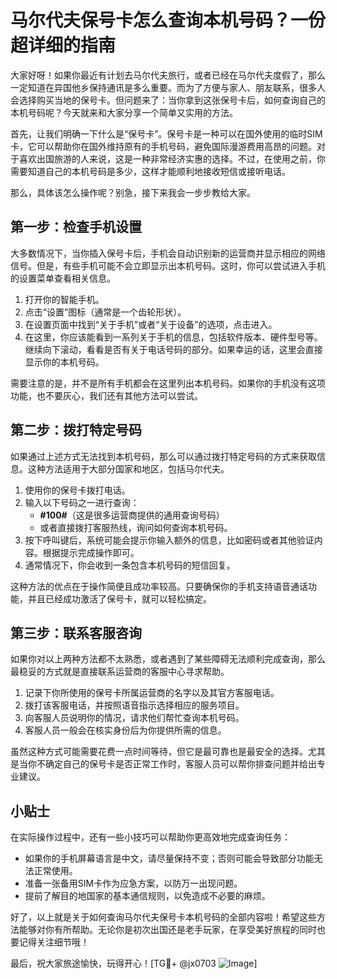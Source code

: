 # 马尔代夫保号卡怎么查询本机号码？一份超详细的指南

大家好呀！如果你最近有计划去马尔代夫旅行，或者已经在马尔代夫度假了，那么一定知道在异国他乡保持通讯是多么重要。而为了方便与家人、朋友联系，很多人会选择购买当地的保号卡。但问题来了：当你拿到这张保号卡后，如何查询自己的本机号码呢？今天就来和大家分享一个简单又实用的方法。

首先，让我们明确一下什么是“保号卡”。保号卡是一种可以在国外使用的临时SIM卡，它可以帮助你在国外维持原有的手机号码，避免国际漫游费用高昂的问题。对于喜欢出国旅游的人来说，这是一种非常经济实惠的选择。不过，在使用之前，你需要知道自己的本机号码是多少，这样才能顺利地接收短信或接听电话。

那么，具体该怎么操作呢？别急，接下来我会一步步教给大家。

## 第一步：检查手机设置

大多数情况下，当你插入保号卡后，手机会自动识别新的运营商并显示相应的网络信号。但是，有些手机可能不会立即显示出本机号码。这时，你可以尝试进入手机的设置菜单查看相关信息。

1. 打开你的智能手机。
2. 点击“设置”图标（通常是一个齿轮形状）。
3. 在设置页面中找到“关于手机”或者“关于设备”的选项，点击进入。
4. 在这里，你应该能看到一系列关于手机的信息，包括软件版本、硬件型号等。继续向下滚动，看看是否有关于电话号码的部分。如果幸运的话，这里会直接显示你的本机号码。

需要注意的是，并不是所有手机都会在这里列出本机号码。如果你的手机没有这项功能，也不要灰心，我们还有其他方法可以尝试。

## 第二步：拨打特定号码

如果通过上述方式无法找到本机号码，那么可以通过拨打特定号码的方式来获取信息。这种方法适用于大部分国家和地区，包括马尔代夫。

1. 使用你的保号卡拨打电话。
2. 输入以下号码之一进行查询：
   - **#100#**（这是很多运营商提供的通用查询号码）
   - 或者直接拨打客服热线，询问如何查询本机号码。
3. 按下呼叫键后，系统可能会提示你输入额外的信息，比如密码或者其他验证内容。根据提示完成操作即可。
4. 通常情况下，你会收到一条包含本机号码的短信回复。

这种方法的优点在于操作简便且成功率较高。只要确保你的手机支持语音通话功能，并且已经成功激活了保号卡，就可以轻松搞定。

## 第三步：联系客服咨询

如果你对以上两种方法都不太熟悉，或者遇到了某些障碍无法顺利完成查询，那么最稳妥的方式就是直接联系运营商的客服中心寻求帮助。

1. 记录下你所使用的保号卡所属运营商的名字以及其官方客服电话。
2. 拨打该客服电话，并按照语音指示选择相应的服务项目。
3. 向客服人员说明你的情况，请求他们帮忙查询本机号码。
4. 客服人员一般会在核实身份后为你提供所需的信息。

虽然这种方式可能需要花费一点时间等待，但它是最可靠也是最安全的选择。尤其是当你不确定自己的保号卡是否正常工作时，客服人员可以帮你排查问题并给出专业建议。

## 小贴士

在实际操作过程中，还有一些小技巧可以帮助你更高效地完成查询任务：

- 如果你的手机屏幕语言是中文，请尽量保持不变；否则可能会导致部分功能无法正常使用。
- 准备一张备用SIM卡作为应急方案，以防万一出现问题。
- 提前了解目的地国家的基本通信规则，以免造成不必要的麻烦。

好了，以上就是关于如何查询马尔代夫保号卡本机号码的全部内容啦！希望这些方法能够对你有所帮助。无论你是初次出国还是老手玩家，在享受美好旅程的同时也要记得关注细节哦！

最后，祝大家旅途愉快，玩得开心！[TG💪+ @jx0703 ![Image](https://github.com/user-attachments/assets/dbca1d08-cadb-493c-b0ec-ad6f7a83f270)]